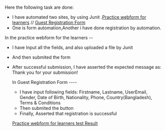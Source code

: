 Here the following task are done:
- I have automated two sites,  by using Junit .[Practice webform for learners](https://www.digitalunite.com/practice-webform-learners) // [Guest Registration Form](https://demo.wpeverest.com/user-registration/guest-registration-form/)
- One is form automation,Another i have done registration by automation.

In the practice webform for the learners --
-  I have Input all the fields, and also uploaded a file by Junit
-  And then submited the form
- After successful submission, I have asserted the expected message as: Thank you for your submission!

  In Guest Registration Form ----
  - I have input following fields: Firstname, Lastname, UserEmail, Gender, Date of Birth, Nationality, Phone, Country(Bangladesh), Terms & Conditions
  - Then submited the button
  - Finally, Asserted that registration is successful
 
  [Practice webform for learners test Result](![test-new-2-1](https://github.com/user-attachments/assets/f0a59419-03e6-464b-a359-312d265b2991))


